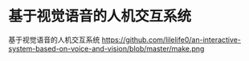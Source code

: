 # 基于视觉语音的人机交互系统
  基于视觉语音的人机交互系统
https://github.com/lilelife0/an-interactive-system-based-on-voice-and-vision/blob/master/make.png
